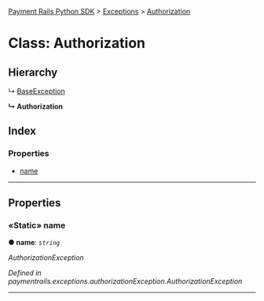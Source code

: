 [Payment Rails Python SDK](../README.md) > [Exceptions](../packages/exceptions.md) > [Authorization](../classes/exceptions.authorization.md)



# Class: Authorization

## Hierarchy


↳  [BaseException](exceptions.baseexception.md)

**↳ Authorization**







## Index

### Properties

* [name](exceptions.authorization.md#name)




---
## Properties

<a id="name"></a>

### «Static» name

**●  name**:  *`string`* 

*AuthorizationException*

*Defined in paymentrails.exceptions.authorizationException.AuthorizationException*




___